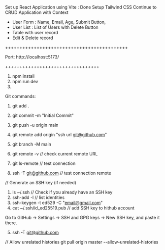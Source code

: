 Set up React Application using Vite : Done
Setup Tailwind CSS
Continue to CRUD Application with Context
   - User Form : Name, Email, Age, Submit Button,
   - User List : List of Users with Delete Button
   - Table with user record
   - Edit & Delete record

+++++++++++++++++++++++++++++++++++++++++++

   Port: http://localhost:5173/
   
   +++++++++++++++++++++++++++++++++

   1. npm install
   2. npm run dev
   3. 

   Git commands:
   1. git add .
   2. git commit -m "Initial Commit"
   3. git push -u origin main
   4. git remote add origin "ssh url git@github.com"

   5. git branch -M main
   6. git remote -v     // check current remote URL
   7. git ls-remote // test connection 
   8. ssh -T git@github.com // test connection remote

// Generate an SSH key (if needed)


   1. ls ~/.ssh   // Check if you already have an SSH key
   2. ssh-add -l // list identities
   3.  ssh-keygen -t ed529 -C "email@gmail.com"
   4. cat ~/.ssh/id_ed25519.pub // add SSH key to hithub account

   Go to GitHub → Settings → SSH and GPG keys → New SSH key, and paste it there.

   5. ssh -T git@github.com


// Allow unrelated histories
git pull origin master --allow-unrelated-histories




